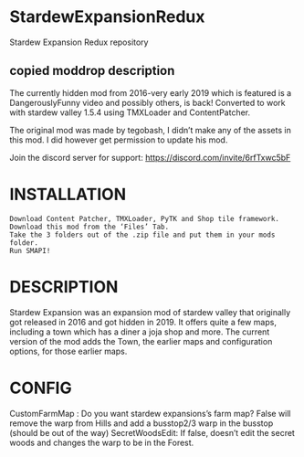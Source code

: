 # StardewExpansionRedux
 Stardew Expansion Redux repository
## copied moddrop description
The currently hidden mod from 2016-very early 2019 which is featured is a DangerouslyFunny video and possibly others, is back! Converted to work with stardew valley 1.5.4 using TMXLoader and ContentPatcher.

The original mod was made by tegobash, I didn’t make any of the assets in this mod. I did however get permission to update his mod.

 Join the discord server for support:  https://discord.com/invite/6rfTxwc5bF

# INSTALLATION

    Download Content Patcher﻿, TMXLoader, PyTK and Shop tile framework.
    Download this mod from the ‘Files’ Tab.
    Take the 3 folders out of the .zip file and put them in your mods folder.
    Run SMAPI!


# DESCRIPTION

Stardew Expansion was an expansion mod of stardew valley that originally got released in 2016 and got hidden in 2019. It offers quite a few maps, including a town which has a diner a joja shop and more. The current version of the mod adds the Town, the earlier maps and configuration options, for those earlier maps.

# CONFIG

CustomFarmMap : Do you want stardew expansions’s farm map? False will remove the warp from Hills and add a busstop2/3 warp in the busstop (should be out of the way)
SecretWoodsEdit: If false, doesn’t edit the secret woods and changes the warp to be in the Forest.
